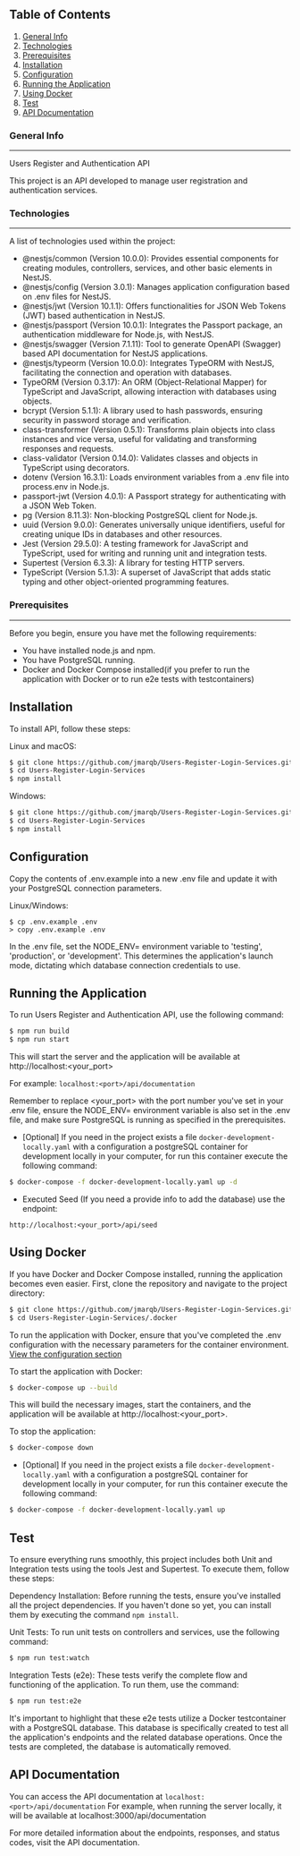 ## Table of Contents
1. [General Info](#general-info)
2. [Technologies](#technologies)
3. [Prerequisites](#prerequisites)
4. [Installation](#installation)
5. [Configuration](#configuration)
6. [Running the Application](#running-the-application)
7. [Using Docker](#using-docker)
8. [Test](#test)
9. [API Documentation](#api-documentation)

### General Info
***
Users Register and Authentication API

This project is an API developed to manage user registration and authentication services.

### Technologies
***
A list of technologies used within the project:

* @nestjs/common (Version 10.0.0): Provides essential components for creating modules, controllers, services, and other basic elements in NestJS.
* @nestjs/config (Version 3.0.1): Manages application configuration based on .env files for NestJS.
* @nestjs/jwt (Version 10.1.1): Offers functionalities for JSON Web Tokens (JWT) based authentication in NestJS.
* @nestjs/passport (Version 10.0.1): Integrates the Passport package, an authentication middleware for Node.js, with NestJS.
* @nestjs/swagger (Version 7.1.11): Tool to generate OpenAPI (Swagger) based API documentation for NestJS applications.
* @nestjs/typeorm (Version 10.0.0): Integrates TypeORM with NestJS, facilitating the connection and operation with databases.
* TypeORM (Version 0.3.17): An ORM (Object-Relational Mapper) for TypeScript and JavaScript, allowing interaction with databases using objects.
* bcrypt (Version 5.1.1): A library used to hash passwords, ensuring security in password storage and verification.
* class-transformer (Version 0.5.1): Transforms plain objects into class instances and vice versa, useful for validating and transforming responses and requests.
* class-validator (Version 0.14.0): Validates classes and objects in TypeScript using decorators.
* dotenv (Version 16.3.1): Loads environment variables from a .env file into process.env in Node.js.
* passport-jwt (Version 4.0.1): A Passport strategy for authenticating with a JSON Web Token.
* pg (Version 8.11.3): Non-blocking PostgreSQL client for Node.js.
* uuid (Version 9.0.0): Generates universally unique identifiers, useful for creating unique IDs in databases and other resources.
* Jest (Version 29.5.0): A testing framework for JavaScript and TypeScript, used for writing and running unit and integration tests.
* Supertest (Version 6.3.3): A library for testing HTTP servers.
* TypeScript (Version 5.1.3): A superset of JavaScript that adds static typing and other object-oriented programming features.

### Prerequisites
***
Before you begin, ensure you have met the following requirements:
* You have installed node.js and npm.
* You have PostgreSQL running.
* Docker and Docker Compose installed(if you prefer to run the application with Docker or to run e2e tests with testcontainers)


## Installation

To install API, follow these steps:

Linux and macOS:
```bash
$ git clone https://github.com/jmarqb/Users-Register-Login-Services.git
$ cd Users-Register-Login-Services
$ npm install
```

Windows:
```bash
$ git clone https://github.com/jmarqb/Users-Register-Login-Services.git
$ cd Users-Register-Login-Services
$ npm install
```

## Configuration

Copy the contents of .env.example into a new .env file and update it with your PostgreSQL connection parameters.

Linux/Windows:
```
$ cp .env.example .env
> copy .env.example .env
```

In the .env file, set the NODE_ENV= environment variable to 'testing', 'production', or 'development'. This determines the application's launch mode, dictating which database connection credentials to use.

## Running the Application

To run Users Register and Authentication API, use the following command:

```bash
$ npm run build
$ npm run start
```

This will start the server and the application will be available at http://localhost:<your_port>

For example: `localhost:<port>/api/documentation`

Remember to replace <your_port> with the port number you've set in your .env file, ensure the NODE_ENV= environment variable is also set in the .env file, and make sure PostgreSQL is running as specified in the prerequisites.

* [Optional] If you need in the project exists a file `docker-development-locally.yaml` with a configuration a postgreSQL container for development locally in your computer, for run this container
execute the following command:

```bash
$ docker-compose -f docker-development-locally.yaml up -d
```

* Executed Seed (If you need a provide info to add the database) use the endpoint:
```
http://localhost:<your_port>/api/seed
```


## Using Docker

If you have Docker and Docker Compose installed, running the application becomes even easier. First, clone the repository and navigate to the project directory:

```bash
$ git clone https://github.com/jmarqb/Users-Register-Login-Services.git
$ cd Users-Register-Login-Services/.docker
```

To run the application with Docker, ensure that you've completed the .env configuration with the necessary parameters for the container environment. [View the configuration section](#configuration)

To start the application with Docker:

```bash
$ docker-compose up --build
```

This will build the necessary images, start the containers, and the application will be available at http://localhost:<your_port>.

To stop the application:

```bash
$ docker-compose down
```

* [Optional] If you need in the project exists a file `docker-development-locally.yaml` with a configuration a postgreSQL container for development locally in your computer, for run this container
execute the following command:

```bash
$ docker-compose -f docker-development-locally.yaml up
```

## Test

To ensure everything runs smoothly, this project includes both Unit and Integration tests using the tools Jest and Supertest. To execute them, follow these steps:

Dependency Installation: Before running the tests, ensure you've installed all the project dependencies. If you haven't done so yet, you can install them by executing the command `npm install`.

Unit Tests: To run unit tests on controllers and services, use the following command:

```bash
$ npm run test:watch
```

Integration Tests (e2e): These tests verify the complete flow and functioning of the application. To run them, use the command:

```bash
$ npm run test:e2e
```

It's important to highlight that these e2e tests utilize a Docker testcontainer with a PostgreSQL database. This database is specifically created to test all the application's endpoints and the related database operations. Once the tests are completed, the database is automatically removed.

## API Documentation

You can access the API documentation at `localhost:<port>/api/documentation` 
For example, when running the server locally, it will be available at localhost:3000/api/documentation

For more detailed information about the endpoints, responses, and status codes, visit the API documentation.